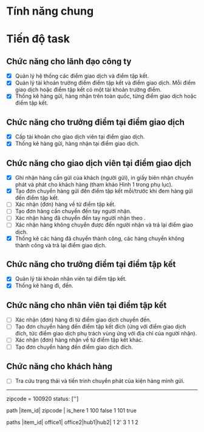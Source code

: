 # Tính năng chung

# Tiến độ task

## Chức năng cho lãnh đạo công ty

- [x] Quản lý hệ thống các điểm giao dịch và điểm tập kết.
- [x] Quản lý tài khoản trưởng điểm điểm tập kết và điểm giao dịch. Mỗi điểm giao dịch hoặc điểm tập kết có một tài khoản trưởng điểm.
- [x] Thống kê hàng gửi, hàng nhận trên toàn quốc, từng điểm giao dịch hoặc điểm tập kết.

## Chức năng cho trưởng điểm tại điểm giao dịch

- [x] Cấp tài khoản cho giao dịch viên tại điểm giao dịch.
- [x] Thống kê hàng gửi, hàng nhận tại điểm giao dịch.

## Chức năng cho giao dịch viên tại điểm giao dịch

- [x] Ghi nhận hàng cần gửi của khách (người gửi), in giấy biên nhận chuyển phát và phát cho khách hàng (tham khảo Hình 1 trong phụ lục).
- [x] Tạo đơn chuyển hàng gửi đến điểm tập kết mỗi/trước khi đem hàng gửi đến điểm tập kết.
- [ ] Xác nhận (đơn) hàng về từ điểm tập kết.
- [ ] Tạo đơn hàng cần chuyển đến tay người nhận.
- [ ] Xác nhận hàng đã chuyển đến tay người nhận theo .
- [ ] Xác nhận hàng không chuyển được đến người nhận và trả lại điểm giao dịch.
- [x] Thống kê các hàng đã chuyển thành công, các hàng chuyển không thành công và trả lại điểm giao dịch.

## Chức năng cho trưởng điểm tại điểm tập kết

- [x] Quản lý tài khoản nhân viên tại điểm tập kết.
- [x] Thống kê hàng đi, đến.

## Chức năng cho nhân viên tại điểm tập kết

- [ ] Xác nhận (đơn) hàng đi từ điểm giao dịch chuyển đến.
- [ ] Tạo đơn chuyển hàng đến điểm tập kết đích (ứng với điểm giao dịch đích, tức điểm giao dịch phụ trách vùng ứng với địa chỉ của người nhận).
- [ ] Xác nhận (đơn) hàng nhận về từ điểm tập kết khác.
- [ ] Tạo đơn chuyển hàng đến điểm giao dịch đích.

## Chức năng cho khách hàng

- [ ] Tra cứu trạng thái và tiến trình chuyển phát của kiện hàng mình gửi.


--------------------------------

zipcode = 100920
status: ['']

path
|item_id| zipcode | is_here
    1        100      false
    1         101      true

paths
|item_id| office1| office2|hub1|hub2|
1          2'     3   1      1  2